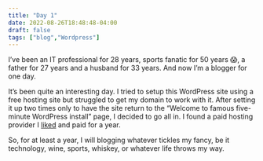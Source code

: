 ```yaml
---
title: "Day 1"
date: 2022-08-26T18:48:48-04:00
draft: false
tags: ["blog","Wordpress"]
---
```


I’ve been an IT professional for 28 years, sports fanatic for 50 years 😱, a father for 27 years and a husband for 33 years. And now I’m a blogger for one day.

It’s been quite an interesting day. I tried to setup this WordPress site using a free hosting site but struggled to get my domain to work with it. After setting it up two times only to have the site return to the “Welcome to famous five-minute WordPress install” page, I decided to go all in. I found a paid hosting provider I [liked](https://www.hostinger.com/) and paid for a year.

So, for at least a year, I will blogging whatever tickles my fancy, be it technology, wine, sports, whiskey, or whatever life throws my way.

